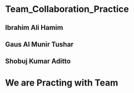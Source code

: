 # Team_Collaboration_Practice
## Ibrahim Ali Hamim
## Gaus Al Munir Tushar
## Shobuj Kumar Aditto
# We are Practing with Team
